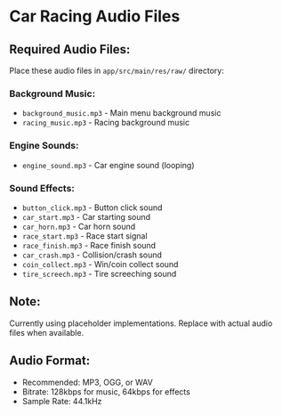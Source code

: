 # Car Racing Audio Files

## Required Audio Files:
Place these audio files in `app/src/main/res/raw/` directory:

### Background Music:
- `background_music.mp3` - Main menu background music
- `racing_music.mp3` - Racing background music

### Engine Sounds:
- `engine_sound.mp3` - Car engine sound (looping)

### Sound Effects:
- `button_click.mp3` - Button click sound
- `car_start.mp3` - Car starting sound
- `car_horn.mp3` - Car horn sound
- `race_start.mp3` - Race start signal
- `race_finish.mp3` - Race finish sound
- `car_crash.mp3` - Collision/crash sound
- `coin_collect.mp3` - Win/coin collect sound
- `tire_screech.mp3` - Tire screeching sound

## Note:
Currently using placeholder implementations. 
Replace with actual audio files when available.

## Audio Format:
- Recommended: MP3, OGG, or WAV
- Bitrate: 128kbps for music, 64kbps for effects
- Sample Rate: 44.1kHz
